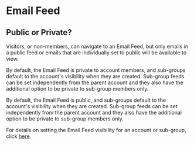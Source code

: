 # Email Feed

<span class="sub g4s">

<span id="gv-4feed-2feedvisibility"></span>
## Public or Private?

Visitors, or non-members, can navigate to an Email Feed, but only emails in a public feed or emails that are individually set to
public will be available to view.

</span> <!-- sub g4s -->

<span class="g4s">

By default, the Email Feed is private to account
members, and sub-groups default to the account's visibility when they are created.
Sub-group feeds can be set independently from the parent account and they also have the
additional option to be private to sub-group members only.

</span> <!-- g4s -->

<span class="sub">

By default, the Email Feed is public, and sub-groups
default to the account's visibility when they are created. 
Sub-group feeds can be set independently from the parent account and they also have
the additional option to be private to sub-group members only.

</span> <!-- sub -->

<span class="sub g4s">
  
For details on setting the Email Feed visibility for an account or sub-group, click [here](/3-send/4-sendSettings.md?gv-qargs=0#gv-2members-4sendsettings-email-feed-visibility).

</span> <!-- sub g4s -->
